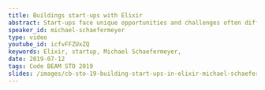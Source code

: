 ```yaml
---
title: Buildings start-ups with Elixir
abstract: Start-ups face unique opportunities and challenges often different from established businesses. One opportunity is the liberty to choose the tech stack one deems most fitting (or likes best). Yet a wrong decision will cause major headaches in the future.
speaker_id: michael-schaefermeyer
type: video
youtube_id: icfvFFZUxZQ
keywords: Elixir, startup, Michael Schaefermeyer,
date: 2019-07-12
tags: Code BEAM STO 2019
slides: /images/cb-sto-19-building-start-ups-in-elixir-michael-schaefermeyer-compressed.pdf
---
```


